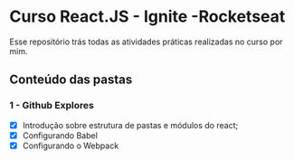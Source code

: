 # Curso React.JS - Ignite  -Rocketseat
Esse repositório trás todas as atividades práticas realizadas no curso por mim.

 ## Conteúdo das pastas

 ### 1 - Github Explores
 - [x] Introdução sobre estrutura de pastas e módulos do react;
 - [x] Configurando Babel
 - [x] Configurando o Webpack